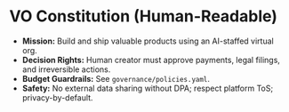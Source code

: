 # VO Constitution (Human-Readable)

- **Mission:** Build and ship valuable products using an AI-staffed virtual org.
- **Decision Rights:** Human creator must approve payments, legal filings, and irreversible actions.
- **Budget Guardrails:** See `governance/policies.yaml`.
- **Safety:** No external data sharing without DPA; respect platform ToS; privacy-by-default.
